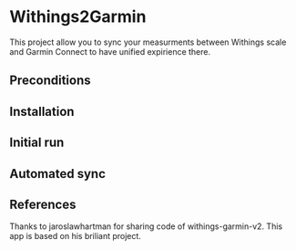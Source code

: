 # Withings2Garmin

This project allow you to sync your measurments between Withings scale and Garmin Connect to have unified expirience there. 

## Preconditions

## Installation

## Initial run

## Automated sync

## References

Thanks to jaroslawhartman for sharing code of withings-garmin-v2. This app is based on his briliant project.
